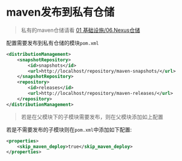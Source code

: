 maven发布到私有仓储
===

> 私有的maven仓储请看 [01 基础设施/06.Nexus仓储](../01%20基础设施/06.Nexus仓储.md)

配置需要发布到私有仓储的模块`pom.xml`

```xml
<distributionManagement>
    <snapshotRepository>
        <id>snapshots</id>
        <url>http://localhost/repository/maven-snapshots/</url>
    </snapshotRepository>
    <repository>
        <id>releases</id>
        <url>http://localhost/repository/maven-releases/</url>
    </repository>
</distributionManagement>
```

> 若是在父模块下的子模块需要发布，则在父模块添加如上配置

若是不需要发布的子模块则在`pom.xml`中添加如下配置:

```xml
<properties>
    <skip_maven_deploy>true</skip_maven_deploy>
</properties>

```
